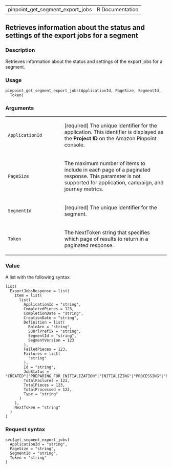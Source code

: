 <table style="width: 100%;">
<tbody>
<tr class="odd">
<td>pinpoint_get_segment_export_jobs</td>
<td style="text-align: right;">R Documentation</td>
</tr>
</tbody>
</table>

## Retrieves information about the status and settings of the export jobs for a segment

### Description

Retrieves information about the status and settings of the export jobs
for a segment.

### Usage

    pinpoint_get_segment_export_jobs(ApplicationId, PageSize, SegmentId,
      Token)

### Arguments

<table>
<colgroup>
<col style="width: 35%" />
<col style="width: 65%" />
</colgroup>
<tbody>
<tr class="odd">
<td><code
id="pinpoint_get_segment_export_jobs_:_ApplicationId">ApplicationId</code></td>
<td><p>[required] The unique identifier for the application. This
identifier is displayed as the <strong>Project ID</strong> on the Amazon
Pinpoint console.</p></td>
</tr>
<tr class="even">
<td><code
id="pinpoint_get_segment_export_jobs_:_PageSize">PageSize</code></td>
<td><p>The maximum number of items to include in each page of a
paginated response. This parameter is not supported for application,
campaign, and journey metrics.</p></td>
</tr>
<tr class="odd">
<td><code
id="pinpoint_get_segment_export_jobs_:_SegmentId">SegmentId</code></td>
<td><p>[required] The unique identifier for the segment.</p></td>
</tr>
<tr class="even">
<td><code
id="pinpoint_get_segment_export_jobs_:_Token">Token</code></td>
<td><p>The NextToken string that specifies which page of results to
return in a paginated response.</p></td>
</tr>
</tbody>
</table>

### Value

A list with the following syntax:

    list(
      ExportJobsResponse = list(
        Item = list(
          list(
            ApplicationId = "string",
            CompletedPieces = 123,
            CompletionDate = "string",
            CreationDate = "string",
            Definition = list(
              RoleArn = "string",
              S3UrlPrefix = "string",
              SegmentId = "string",
              SegmentVersion = 123
            ),
            FailedPieces = 123,
            Failures = list(
              "string"
            ),
            Id = "string",
            JobStatus = "CREATED"|"PREPARING_FOR_INITIALIZATION"|"INITIALIZING"|"PROCESSING"|"PENDING_JOB"|"COMPLETING"|"COMPLETED"|"FAILING"|"FAILED",
            TotalFailures = 123,
            TotalPieces = 123,
            TotalProcessed = 123,
            Type = "string"
          )
        ),
        NextToken = "string"
      )
    )

### Request syntax

    svc$get_segment_export_jobs(
      ApplicationId = "string",
      PageSize = "string",
      SegmentId = "string",
      Token = "string"
    )
